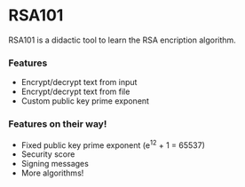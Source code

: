 # RSA101

RSA101 is a didactic tool to learn the RSA encription algorithm.

### Features

  - Encrypt/decrypt text from input
  - Encrypt/decrypt text from file
  - Custom public key prime exponent

### Features on their way!

  - Fixed public key prime exponent (e<sup>12</sup> + 1 = 65537)
  - Security score
  - Signing messages
  - More algorithms!
